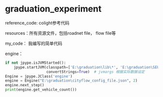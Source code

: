 # graduation_experiment



reference_code: colight参考代码

resources：所有资源文件，包括roadnet file， flow file等

my_code： 我编写的简单代码





engine：

```python
if not jpype.isJVMStarted():
    jpype.startJVM(classpath=['E:\graduation\lib\*', 'E:\graduation\SEUCityflow-1.0.0.jar'],
                   convertStrings=True)  # jvmargs 根据实际数据设定
Engine = jpype.JClass('engine')
engine = Engine("E:\graduation\cityflow_config_file.json", 2)
engine.next_step()
print(engine.get_vehicle_count())
```